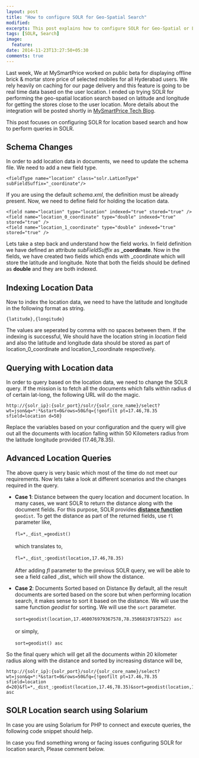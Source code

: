 ```yaml
---
layout: post
title: "How to configure SOLR for Geo-Spatial Search"
modified:
excerpts: This post explains how to configure SOLR for Geo-Spatial or Location Search
tags: [SOLR, Search]
image:
  feature:
date: 2014-11-23T13:27:50+05:30
comments: true
---
```

Last week, We at MySmartPrice worked on public beta for displaying offline brick & mortar store price of selected mobiles for all Hyderabad users. We rely heavily on caching for our page delivery and this feature is going to be real time data based on the user location. I ended up trying SOLR for performing the geo-spatial location search based on latitude and longitude for getting the stores close to the user location. More details about the integration will be posted shortly in [MySmartPrice Tech Blog](http://tech.mysmartprice.com).

This post focuses on configuring SOLR for location based search and how to perform queries in SOLR.

## Schema Changes
In order to add location data in documents, we need to update the schema file. We need to add a new field type.

    <fieldType name="location" class="solr.LatLonType" subFieldSuffix="_coordinate"/>

If you are using the default _schema.xml_, the definition must be already present. Now, we need to define field for holding the location data.

    <field name="location" type="location" indexed="true" stored="true" />
    <field name="location_0_coordinate" type="double" indexed="true" stored="true" />
    <field name="location_1_coordinate" type="double" indexed="true" stored="true" />

Lets take a step back and understand how the field works. In field definition we have defined an attribute  _subFieldSuffix_ as **_coordinate**. Now in the fields, we have created two fields which ends with _coordinate which will store the latitude and longitude. Note that both the fields should be defined as **double** and they are both indexed. 

## Indexing Location Data

Now to index the location data, we need to have the latitude and longitude in the following format as string.

    {latitude},{longitude}

The values are seperated by comma with no spaces between them. If the indexing is successful, We should have the location string in _location_ field and also the latitude and longitude data should be stored as part of location_0_coordinate and location_1_coordinate respectively.

## Querying with Location data
In order to query based on the location data, we need to change the SOLR query. If the mission is to fetch all the documents which falls within radius d of certain lat-long, the following URL will do the magic.

    http://{solr_ip}:{solr_port}/solr/{solr_core_name}/select?wt=json&q=*:*&start=0&rows=50&fq={!geofilt pt=17.46,78.35 sfield=location d=50}

Replace the variables based on your configuration and the query will give out all the documents with location falling within 50 Kilometers radius from the latitude longitude provided (17.46,78.35). 

## Advanced Location Queries
The above query is very basic which most of the time do not meet our requirements. Now lets take a look at different scenarios and the changes required in the query. 

- **Case 1**: Distance between the query location and document location.
    In many cases, we want SOLR to return the distance along with the document fields. For this purpose, SOLR provides [**distance function**](https://wiki.apache.org/solr/SpatialSearch#geodist_-_The_distance_function) `geodist`. To get the distance as part of the returned fields, use `fl` parameter like,<br/><br/> `fl=*,_dist_=geodist()` <br/><br/> which translates to, <br/><br/> `fl=*,_dist_:geodist(location,17.46,78.35)` <br/><br/> After adding _fl_ parameter to the previous SOLR query, we will be able to see a field called \_dist\_ which will show the distance.

- **Case 2**: Documents Sorted based on Distance
    By default, all the result documents are sorted based on the score but when performing location search, it makes sense to sort it based on the distance. We will use the same function _geodist_ for sorting. We will use the `sort` parameter.<br/><br/>`sort=geodist(location,17.460076979367578,78.35068197197522) asc` <br/><br/> or simply, <br/><br/> `sort=geodist() asc` <br/>

So the final query which will get all the documents within 20 kilometer radius along with the distance and sorted by increasing distance will be,

    http://{solr_ip}:{solr_port}/solr/{solr_core_name}/select?wt=json&q=*:*&start=0&rows=50&fq={!geofilt pt=17.46,78.35 sfield=location d=20}&fl=*,_dist_:geodist(location,17.46,78.35)&sort=geodist(location,17.46,78.35) asc

## SOLR Location search using Solarium
In case you are using Solarium for PHP to connect and execute queries, the following code snippet should help.

<script src="https://gist.github.com/arunchinnachamy/35855f01f7b430ce696c.js"></script>

In case you find something wrong or facing issues configuring SOLR for location search, Please comment below.
